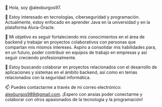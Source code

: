 👋 Hola, soy @alexburgos97.

👀 Estoy interesado en tecnologías, ciberseguridad y programación. Actualmente, estoy enfocado en aprender Java en la universidad y en la plataforma Alura-Oracle.

🌱 Mi objetivo es seguir fortaleciendo mis conocimientos en el área de backend y trabajar en proyectos colaborativos con personas que compartan mis mismos intereses. Aspiro a consolidar mis habilidades para, en un futuro, poder contribuir en equipos de trabajo en empresas y así seguir creciendo profesionalmente.

💞️ Estoy buscando colaborar en proyectos relacionados con el desarrollo de aplicaciones y sistemas en el ámbito backend, así como en temas relacionados con la seguridad informática.

📫 Puedes contactarme a través de mi correo electrónico: alexburgos989@gmail.com. ¡Espero con ansias poder conectarme y colaborar con otros apasionados de la tecnología y la programación!

